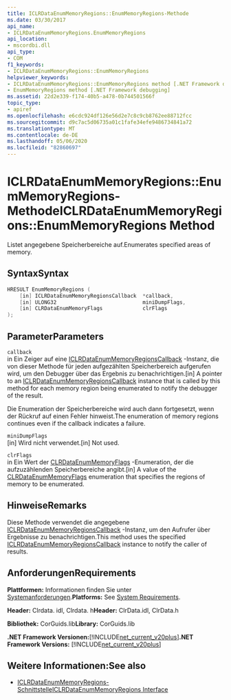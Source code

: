 ```yaml
---
title: ICLRDataEnumMemoryRegions::EnumMemoryRegions-Methode
ms.date: 03/30/2017
api_name:
- ICLRDataEnumMemoryRegions.EnumMemoryRegions
api_location:
- mscordbi.dll
api_type:
- COM
f1_keywords:
- ICLRDataEnumMemoryRegions::EnumMemoryRegions
helpviewer_keywords:
- ICLRDataEnumMemoryRegions::EnumMemoryRegions method [.NET Framework debugging]
- EnumMemoryRegions method [.NET Framework debugging]
ms.assetid: 22d2e339-f174-40b5-a478-0b744501566f
topic_type:
- apiref
ms.openlocfilehash: e6cdc924df126e56d2e7c8c9cb8762ee88712fcc
ms.sourcegitcommit: d9c7ac5d06735a01c1fafe34efe9486734841a72
ms.translationtype: MT
ms.contentlocale: de-DE
ms.lasthandoff: 05/06/2020
ms.locfileid: "82860697"
---
```

# <a name="iclrdataenummemoryregionsenummemoryregions-method"></a><span data-ttu-id="f99c7-102">ICLRDataEnumMemoryRegions::EnumMemoryRegions-Methode</span><span class="sxs-lookup"><span data-stu-id="f99c7-102">ICLRDataEnumMemoryRegions::EnumMemoryRegions Method</span></span>
<span data-ttu-id="f99c7-103">Listet angegebene Speicherbereiche auf.</span><span class="sxs-lookup"><span data-stu-id="f99c7-103">Enumerates specified areas of memory.</span></span>  
  
## <a name="syntax"></a><span data-ttu-id="f99c7-104">Syntax</span><span class="sxs-lookup"><span data-stu-id="f99c7-104">Syntax</span></span>  
  
```cpp  
HRESULT EnumMemoryRegions (  
    [in] ICLRDataEnumMemoryRegionsCallback  *callback,  
    [in] ULONG32                            miniDumpFlags,  
    [in] CLRDataEnumMemoryFlags             clrFlags  
);  
```  
  
## <a name="parameters"></a><span data-ttu-id="f99c7-105">Parameter</span><span class="sxs-lookup"><span data-stu-id="f99c7-105">Parameters</span></span>  
 `callback`  
 <span data-ttu-id="f99c7-106">in Ein Zeiger auf eine [ICLRDataEnumMemoryRegionsCallback](iclrdataenummemoryregionscallback-interface.md) -Instanz, die von dieser Methode für jeden aufgezählten Speicherbereich aufgerufen wird, um den Debugger über das Ergebnis zu benachrichtigen.</span><span class="sxs-lookup"><span data-stu-id="f99c7-106">[in] A pointer to an [ICLRDataEnumMemoryRegionsCallback](iclrdataenummemoryregionscallback-interface.md) instance that is called by this method for each memory region being enumerated to notify the debugger of the result.</span></span>  
  
 <span data-ttu-id="f99c7-107">Die Enumeration der Speicherbereiche wird auch dann fortgesetzt, wenn der Rückruf auf einen Fehler hinweist.</span><span class="sxs-lookup"><span data-stu-id="f99c7-107">The enumeration of memory regions continues even if the callback indicates a failure.</span></span>  
  
 `miniDumpFlags`  
 <span data-ttu-id="f99c7-108">[in] Wird nicht verwendet.</span><span class="sxs-lookup"><span data-stu-id="f99c7-108">[in] Not used.</span></span>  
  
 `clrFlags`  
 <span data-ttu-id="f99c7-109">in Ein Wert der [CLRDataEnumMemoryFlags](clrdataenummemoryflags-enumeration.md) -Enumeration, der die aufzuzählenden Speicherbereiche angibt.</span><span class="sxs-lookup"><span data-stu-id="f99c7-109">[in] A value of the [CLRDataEnumMemoryFlags](clrdataenummemoryflags-enumeration.md) enumeration that specifies the regions of memory to be enumerated.</span></span>  
  
## <a name="remarks"></a><span data-ttu-id="f99c7-110">Hinweise</span><span class="sxs-lookup"><span data-stu-id="f99c7-110">Remarks</span></span>  
 <span data-ttu-id="f99c7-111">Diese Methode verwendet die angegebene [ICLRDataEnumMemoryRegionsCallback](iclrdataenummemoryregionscallback-interface.md) -Instanz, um den Aufrufer über Ergebnisse zu benachrichtigen.</span><span class="sxs-lookup"><span data-stu-id="f99c7-111">This method uses the specified [ICLRDataEnumMemoryRegionsCallback](iclrdataenummemoryregionscallback-interface.md) instance to notify the caller of results.</span></span>  
  
## <a name="requirements"></a><span data-ttu-id="f99c7-112">Anforderungen</span><span class="sxs-lookup"><span data-stu-id="f99c7-112">Requirements</span></span>  
 <span data-ttu-id="f99c7-113">**Plattformen:** Informationen finden Sie unter [Systemanforderungen](../../get-started/system-requirements.md).</span><span class="sxs-lookup"><span data-stu-id="f99c7-113">**Platforms:** See [System Requirements](../../get-started/system-requirements.md).</span></span>  
  
 <span data-ttu-id="f99c7-114">**Header:** Clrdata. idl, Clrdata. h</span><span class="sxs-lookup"><span data-stu-id="f99c7-114">**Header:** ClrData.idl, ClrData.h</span></span>  
  
 <span data-ttu-id="f99c7-115">**Bibliothek:** CorGuids.lib</span><span class="sxs-lookup"><span data-stu-id="f99c7-115">**Library:** CorGuids.lib</span></span>  
  
 <span data-ttu-id="f99c7-116">**.NET Framework Versionen:**[!INCLUDE[net_current_v20plus](../../../../includes/net-current-v20plus-md.md)]</span><span class="sxs-lookup"><span data-stu-id="f99c7-116">**.NET Framework Versions:** [!INCLUDE[net_current_v20plus](../../../../includes/net-current-v20plus-md.md)]</span></span>  
  
## <a name="see-also"></a><span data-ttu-id="f99c7-117">Weitere Informationen:</span><span class="sxs-lookup"><span data-stu-id="f99c7-117">See also</span></span>

- [<span data-ttu-id="f99c7-118">ICLRDataEnumMemoryRegions-Schnittstelle</span><span class="sxs-lookup"><span data-stu-id="f99c7-118">ICLRDataEnumMemoryRegions Interface</span></span>](iclrdataenummemoryregions-interface.md)
